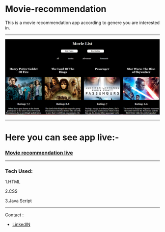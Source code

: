# Movie-recommendation

This is a movie recommendation app according to genere you are interested in.

---

![](https://github.com/Priyallohar/Movie-recomandation/blob/main/image/Capture.PNG)

---

# Here you can see app live:-

### <a href="https://movie-recommandation.netlify.app/" target="_blank"> Movie recommendation live </a>

---
### Tech Used: ###

1.HTML

2.CSS

3.Java Script

---

Contact :

* [LinkedIN](https://www.linkedin.com/in/priyallohar/)

